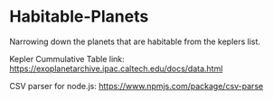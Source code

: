 # Habitable-Planets
Narrowing down the planets that are habitable from the keplers list.


Kepler Cummulative Table link: https://exoplanetarchive.ipac.caltech.edu/docs/data.html

CSV parser for node.js: https://www.npmjs.com/package/csv-parse

